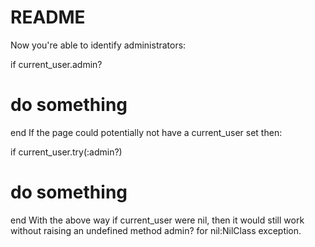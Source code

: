 # README

Now you're able to identify administrators:

if current_user.admin?
  # do something
end
If the page could potentially not have a current_user set then:

if current_user.try(:admin?)
  # do something
end
With the above way if current_user were nil, then it would still work without raising an undefined method admin? for nil:NilClass exception.